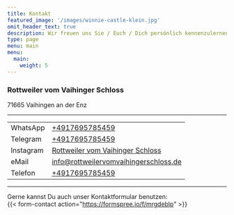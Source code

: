 ```yaml
---
title: Kontakt
featured_image: '/images/winnie-castle-klein.jpg'
omit_header_text: true
description: Wir freuen uns Sie / Euch / Dich persönlich kennenzulernen
type: page
menu: main
menu:
  main:
    weight: 5
---
```


### Rottweiler vom Vaihinger Schloss
71665 Vaihingen an der Enz

---

|           |                                                                                                  |
|-----------|--------------------------------------------------------------------------------------------------|
| WhatsApp  | [ +4917695785459 ]( https://wa.me/+4917695785459 )                                               |
| Telegram  | [ +4917695785459 ]( [xxx](https://telegram.me/+4917695785459) )                                  |
| Instagram | [ Rottweiler vom Vaihinger Schloss ]( https://www.instagram.com/rottweilervomvaihingerschloss/ ) |
| eMail     | info@rottweilervomvaihingerschloss.de                                                            |
| Telefon   | [ +4917695785459 ]( tel:+4917695785459 )                                                         |

---

Gerne kannst Du auch unser Kontaktformular benutzen:  
{{< form-contact action="https://formspree.io/f/mrgdeblp"  >}}
